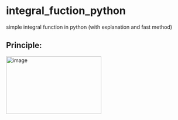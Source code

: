 # integral_fuction_python
simple integral function in python (with explanation and fast method)

## Principle:
<img width="260" height="157" alt="image" src="https://github.com/user-attachments/assets/06f9762d-b8bf-4bdd-b455-bd0dc8f48ea8" />
